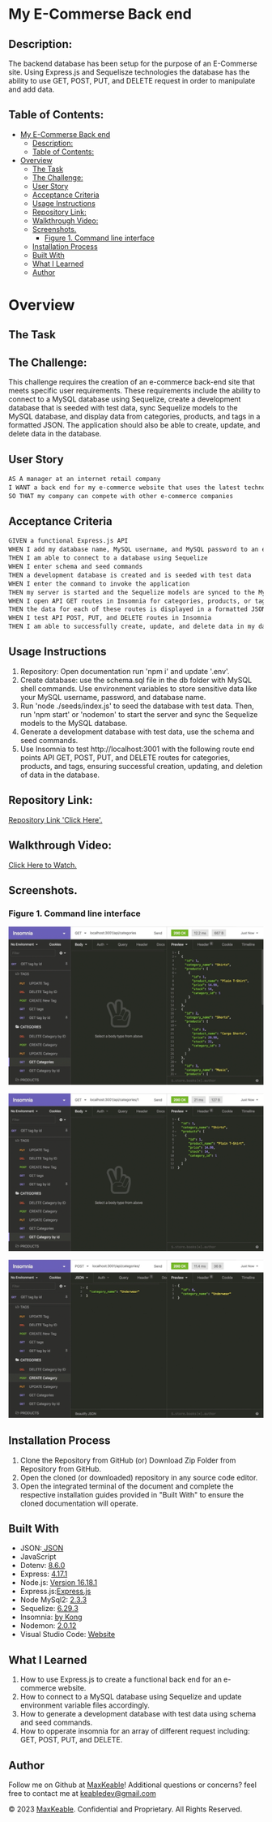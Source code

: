 # My E-Commerse Back end

  
## Description:

The backend database has been setup for the purpose of an E-Commerse site. Using Express.js and Sequelisze technologies the database has the ability to use GET, POST, PUT, and DELETE request in order to manipulate and add data. 

## Table of Contents:
- [My E-Commerse Back end](#my-e-commerse-back-end)
  - [Description:](#description)
  - [Table of Contents:](#table-of-contents)
- [Overview](#overview)
  - [The Task](#the-task)
  - [The Challenge:](#the-challenge)
  - [User Story](#user-story)
  - [Acceptance Criteria](#acceptance-criteria)
  - [Usage Instructions](#usage-instructions)
  - [Repository Link:](#repository-link)
  - [Walkthrough Video:](#walkthrough-video)
  - [Screenshots.](#screenshots)
    - [Figure 1. Command line interface](#figure-1-command-line-interface)
  - [Installation Process](#installation-process)
  - [Built With](#built-with)
  - [What I Learned](#what-i-learned)
  - [Author](#author)

# Overview

## The Task

## The Challenge:
This challenge requires the creation of an e-commerce back-end site that meets specific user requirements. These requirements include the ability to connect to a MySQL database using Sequelize, create a development database that is seeded with test data, sync Sequelize models to the MySQL database, and display data from categories, products, and tags in a formatted JSON. The application should also be able to create, update, and delete data in the database.

## User Story
```md
AS A manager at an internet retail company
I WANT a back end for my e-commerce website that uses the latest technologies
SO THAT my company can compete with other e-commerce companies
```

## Acceptance Criteria
```md
GIVEN a functional Express.js API
WHEN I add my database name, MySQL username, and MySQL password to an environment variable file
THEN I am able to connect to a database using Sequelize
WHEN I enter schema and seed commands
THEN a development database is created and is seeded with test data
WHEN I enter the command to invoke the application
THEN my server is started and the Sequelize models are synced to the MySQL database
WHEN I open API GET routes in Insomnia for categories, products, or tags
THEN the data for each of these routes is displayed in a formatted JSON
WHEN I test API POST, PUT, and DELETE routes in Insomnia
THEN I am able to successfully create, update, and delete data in my database
```


## Usage Instructions

1. Repository: Open documentation run 'npm i' and update '.env'.
2. Create database: use the schema.sql file in the db folder with MySQL shell commands. Use environment variables to store sensitive data like your MySQL username, password, and database name.
3. Run 'node ./seeds/index.js' to seed the database with test data. Then, run 'npm start' or 'nodemon' to start the server and sync the Sequelize models to the MySQL database.
4. Generate a development database with test data, use the schema and seed commands.
5. Use Insomnia to test http://localhost:3001 with the following route end points API GET, POST, PUT, and DELETE routes for categories, products, and tags, ensuring successful creation, updating, and deletion of data in the database.


## Repository Link:
[Repository Link 'Click Here'.](https://github.com/MaxKeable/My-E-Commerse-Back-End)

## Walkthrough Video:
[Click Here to Watch.](https://drive.google.com/file/d/1CFrbppg7c1kKWVZ9TQvwLpIxw5ljNXdk/view)

## Screenshots.
### Figure 1. Command line interface
![screen shot 1](./Assets/13-orm-homework-demo-01%20copy.gif)

![screen shot 2](./Assets/13-orm-homework-demo-02%20copy.gif)

![screen shot 3](./Assets/13-orm-homework-demo-03%20copy.gif)

## Installation Process
1. Clone the Repository from GitHub (or) Download Zip Folder from Repository from GitHub.
2. Open the cloned (or downloaded) repository in any source code editor.
3. Open the integrated terminal of the document and complete the respective installation guides provided in "Built With" to ensure the cloned documentation will operate.

## Built With

- JSON:[ JSON](https://www.npmjs.com/package/json)
- JavaScript
- Dotenv: [8.6.0](https://www.npmjs.com/package/dotenv)
- Express: [4.17.1](https://www.npmjs.com/package/express)
- Node.js: [Version 16.18.1](https://nodejs.org/en/blog/release/v16.18.1/)
- Express.js:[Express.js](https://expressjs.com/en/starter/installing.html)
- Node MySql2: [2.3.3](https://www.npmjs.com/package/mysql2)
- Sequelize: [6.29.3](https://www.npmjs.com/package/sequelize)
- Insomnia: [by Kong](https://insomnia.rest/)
- Nodemon: [2.0.12](https://www.npmjs.com/package/nodemon/v/2.0.12)
- Visual Studio Code: [Website](https://code.visualstudio.com/)

## What I Learned
1. How to use Express.js to create a functional back end for an e-commerce website.
2. How to connect to a MySQL database using Sequelize and update environment variable files accordingly.
3. How to generate a development database with test data using schema and seed commands.
4. How to opperate insomnia for an array of different request including: GET, POST, PUT, and DELETE. 

## Author

Follow me on Github at [MaxKeable](https://github.com/MaxKeable)! Additional questions or concerns? feel free to contact me at keabledev@gmail.com


© 2023 [MaxKeable](https://github.com/MaxKeable). Confidential and Proprietary. All Rights Reserved.